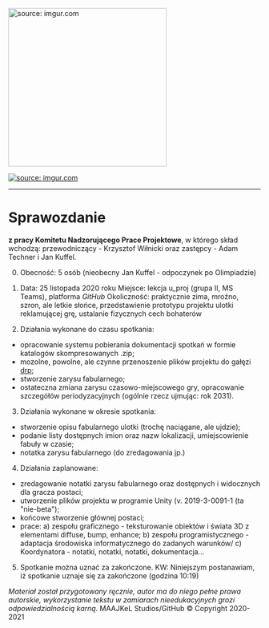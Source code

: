 <a href="https://imgur.com/cGlquD1"><img src="https://i.imgur.com/cGlquD1.png" alt="source: imgur.com" width="316" height="316"></a>

<a href="https://imgur.com/dFrfoUk"><img src="https://i.imgur.com/dFrfoUkm.png" title="source: imgur.com" /></a>

- - - 

# Sprawozdanie

**z pracy Komitetu Nadzorującego Prace Projektowe**, w którego skład wchodzą: przewodniczący - Krzysztof Wiłnicki oraz zastępcy - Adam Techner i Jan Kuffel.

0. Obecność: 5 osób (nieobecny Jan Kuffel - odpoczynek po Olimpiadzie)

1. Data: 25 listopada 2020 roku
Miejsce: lekcja u_proj (grupa II, MS Teams), platforma *GitHub*
Okoliczność: praktycznie zima, mroźno, szron, ale letkie słońce, przedstawienie prototypu projektu ulotki reklamującej grę, ustalanie fizycznych cech bohaterów

2. Działania wykonane do czasu spotkania:
 - opracowanie systemu pobierania dokumentacji spotkań w formie katalogów skompresowanych .zip;
 - mozolne, powolne, ale czynne przenoszenie plików projektu do gałęzi [drp](https://github.com/Milo46/Projekt-2e4/tree/drp);
 - stworzenie zarysu fabularnego;
 - ostateczna zmiana zarysu czasowo-miejscowego gry, opracowanie szczegółów periodyzacyjnych (ogólnie rzecz ujmując: rok 2031).
 
3. Działania wykonane w okresie spotkania:
 - stworzenie opisu fabularnego ulotki (trochę naciągane, ale ujdzie);
 - podanie listy dostępnych imion oraz nazw lokalizacji, umiejscowienie fabuły w czasie;
 - notatka zarysu fabularnego (do zredagowania jp.)
 
4. Działania zaplanowane:
 - zredagowanie notatki zarysu fabularnego oraz dostępnych i widocznych dla gracza postaci;
 - utworzenie plików projektu w programie Unity (v. 2019-3-0091-1 (ta "nie-beta");
 - końcowe stworzenie głównej postaci;
 - prace:
	a) zespołu graficznego - teksturowanie obiektów i świata 3D z elementami diffuse, bump, enhance;
	b) zespołu programistycznego - adaptacja środowiska informatycznego do zadanych warunków/
	c) Koordynatora - notatki, notatki, notatki, dokumentacja...
	
5. Spotkanie można uznać za zakończone.
KW: Niniejszym postanawiam, iż spotkanie uznaje się za zakończone (godzina 10:19)

*Materiał został przygotowany ręcznie, autor ma do niego pełne prawa autorskie, wykorzystanie tekstu w zamiarach nieedukacyjnych grozi odpowiedzialnością karną.*
 MAAJKeL Studios/GitHub © Copyright 2020-2021
